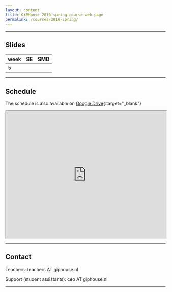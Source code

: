 ```yaml
---
layout: content
title: GiPHouse 2016 spring course web page
permalink: /courses/2016-spring/
---
```


***

Slides
------

| week |  SE | SMD |
|------|-----|-----|
|   5  |     |     |

***

Schedule
--------
The schedule is also available on [Google Drive](https://drive.google.com/open?id=1j9YfE2c06KChwo0k2bpPAexqj95AP-opWHK95LKC0c8){:target="_blank"}

<iframe src="https://drive.google.com/open?id=1j9YfE2c06KChwo0k2bpPAexqj95AP-opWHK95LKC0c8" width="100%" height="400"></iframe> 

***

Contact
-------
Teachers: teachers AT giphouse.nl

Support (student assistants): ceo AT giphouse.nl

***

